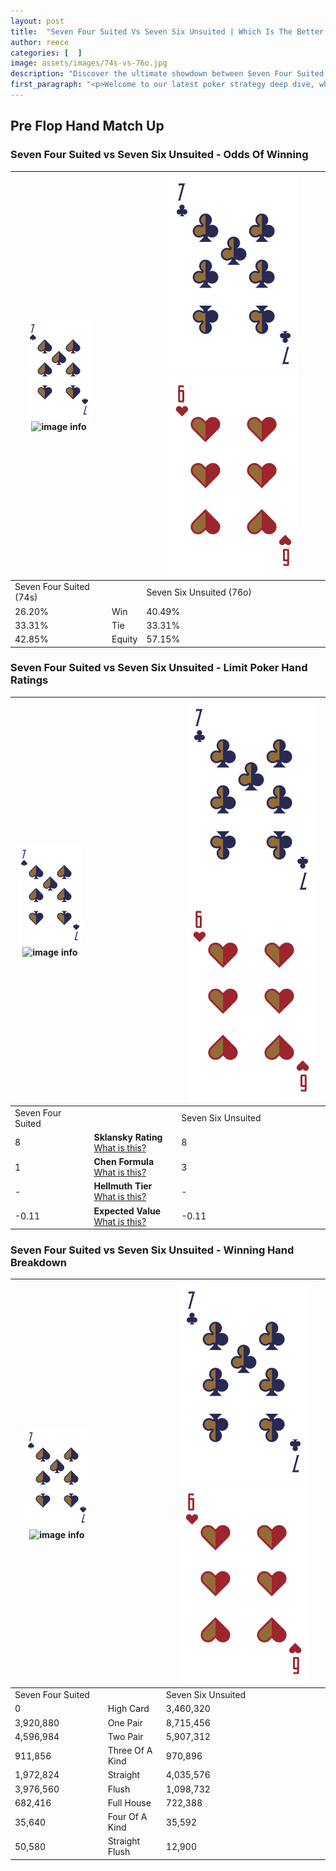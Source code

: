 ```yaml
---
layout: post
title:  "Seven Four Suited Vs Seven Six Unsuited | Which Is The Better Hand In Poker? A Complete Guide"
author: reece
categories: [  ]
image: assets/images/74s-vs-76o.jpg
description: "Discover the ultimate showdown between Seven Four Suited and Seven Six Unsuited in poker! Uncover the odds, strategies, and scenarios where one hand triumphs over the other. Get ready to up your poker game with this thrilling analysis."
first_paragraph: "<p>Welcome to our latest poker strategy deep dive, where we're pitting two distinct hands against each other in a high-stakes showdown: Seven Four Suited vs Seven Six Unsuited.</p><p>In the dynamic world of poker, every decision counts, and knowing which hand holds the upper hand is key to your success at the table.</p><p>In this article, we'll dissect these two hands, explore the scenarios where one dominates the other, and equip you with the knowledge to make strategic choices that can tip the odds in your favor.</p><p>Get ready to unravel the intriguing dynamics of these poker hands and elevate your game to new heights.</p>"
---
```




[comment]: # (sp0)

## Pre Flop Hand Match Up

<div class="table hand-ratings" markdown="1"> 



### Seven Four Suited vs Seven Six Unsuited - Odds Of Winning


    
| ![image info](assets/images/hand1/7.png) ![image info](assets/images/hand1/4s.png) |  | ![image info](assets/images/hand2/7.png) ![image info](assets/images/hand2/6o.png) |
| -------- | -------- | -------- |
| Seven Four Suited (74s) |  | Seven Six Unsuited (76o) |
| 26.20% | Win | 40.49% |
| 33.31% | Tie | 33.31% |
| 42.85% | Equity | 57.15% |




[comment]: # (sp1)



### Seven Four Suited vs Seven Six Unsuited - Limit Poker Hand Ratings


    
| ![image info](assets/images/hand1/7.png) ![image info](assets/images/hand1/4s.png) |  | ![image info](assets/images/hand2/7.png) ![image info](assets/images/hand2/6o.png) |
| -------- | -------- | -------- |
| Seven Four Suited |  | Seven Six Unsuited |
| 8 | **Sklansky Rating** [What is this?](/sklansky-rating-explained) | 8 |
| 1 | **Chen Formula** [What is this?](/chen-formula-explained) | 3 |
| - | **Hellmuth Tier** [What is this?](/Hellmuth-tier-explained) | - |
| -0.11 | **Expected Value** [What is this?](/expected-value-explained) | -0.11 |




[comment]: # (sp2)



### Seven Four Suited vs Seven Six Unsuited - Winning Hand Breakdown


    
| ![image info](assets/images/hand1/7.png) ![image info](assets/images/hand1/4s.png) |  | ![image info](assets/images/hand2/7.png) ![image info](assets/images/hand2/6o.png) |
| -------- | -------- | -------- |
| Seven Four Suited |  | Seven Six Unsuited |
| 0 | High Card | 3,460,320 |
| 3,920,880 | One Pair | 8,715,456 |
| 4,596,984 | Two Pair | 5,907,312 |
| 911,856 | Three Of A Kind | 970,896 |
| 1,972,824 | Straight | 4,035,576 |
| 3,976,560 | Flush | 1,098,732 |
| 682,416 | Full House | 722,388 |
| 35,640 | Four Of A Kind | 35,592 |
| 50,580 | Straight Flush | 12,900 |




[comment]: # (sp3)



</div>

[comment]: # (sp4)



[comment]: # (sp5)

